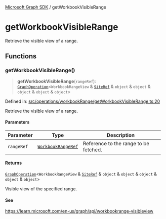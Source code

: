 [Microsoft Graph SDK](README.md) / getWorkbookVisibleRange

# getWorkbookVisibleRange

Retrieve the visible view of a range.

## Functions

### getWorkbookVisibleRange()

> **getWorkbookVisibleRange**(`rangeRef`): [`GraphOperation`](GraphOperation.md#graphoperation)\<`WorkbookRangeView` & [`SiteRef`](Site-1.md#siteref) & `object` & `object` & `object` & `object` & `object`\>

Defined in: [src/operations/workbookRange/getWorkbookVisibleRange.ts:20](https://github.com/Future-Secure-AI/microsoft-graph/blob/main/src/operations/workbookRange/getWorkbookVisibleRange.ts#L20)

Retrieve the visible view of a range.

#### Parameters

| Parameter | Type | Description |
| ------ | ------ | ------ |
| `rangeRef` | [`WorkbookRangeRef`](WorkbookRange-1.md#workbookrangeref) | Reference to the range to be fetched. |

#### Returns

[`GraphOperation`](GraphOperation.md#graphoperation)\<`WorkbookRangeView` & [`SiteRef`](Site-1.md#siteref) & `object` & `object` & `object` & `object` & `object`\>

Visible view of the specified range.

#### See

https://learn.microsoft.com/en-us/graph/api/workbookrange-visibleview
